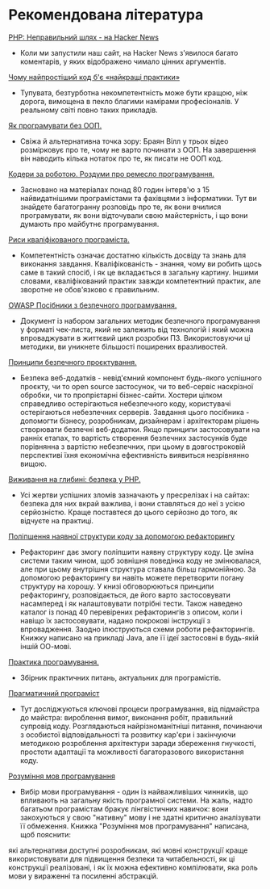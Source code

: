 # Рекомендована література #

[PHP: Неправильний шлях - на Hacker News](https://news.ycombinator.com/item?id=12318615)

* Коли ми запустили наш сайт, на Hacker News з'явилося багато коментарів, у яких відображено чимало цінних аргументів.

[Чому найпростіший код б'є «найкращі практики»](https://news.ycombinator.com/item?id=12377385)

* Тупувата, безтурботна некомпетентність може бути кращою, ніж дорога, вимощена в пекло благими намірами професіоналів. У реальному світі повно таких прикладів.

[Як програмувати без ООП.](https://medium.com/@brianwill/how-to-program-without-oop-74a46e0e47a3#.squpnjz4n)

* Свіжа й альтернативна точка зору: Браян Вілл у трьох відео розмірковує про те, чому не варто починати з ООП. На завершення він наводить кілька нотаток про те, як писати не ООП код.

[Кодери за роботою. Роздуми про ремесло програмування.](http://codersatwork.com/)

*  Засновано на матеріалах понад 80 годин інтерв'ю з 15 найвидатнішими програмістами та фахівцями з інформатики. Тут ви знайдете багатогранну розповідь про те, як вони вчилися програмувати, як вони відточували свою майстерність, і що вони думають про майбутнє програмування.

[Риси кваліфікованого програміста.](https://www.oreilly.com/ideas/the-traits-of-a-proficient-programmer)

* Компетентність означає достатню кількість досвіду та знань для виконання завдання. Кваліфікованість - знання, чому ви робить щось саме в такий спосіб, і як це вкладається в загальну картину. Іншими словами, кваліфікований практик завжди компетентний практик, але зворотне не обов'язково є правильним.

[OWASP Посібники з безпечного програмування.](https://www.owasp.org/images/0/08/OWASP_SCP_Quick_Reference_Guide_v2.pdf)

* Документ із набором загальних методик безпечного програмування у форматі чек-листа, який не залежить від технологій і який можна впроваджувати в життєвий цикл розробки ПЗ. Використовуючи ці методики, ви уникнете більшості поширених вразливостей.

[Принципи безпечного проєктування.](https://www.owasp.org/index.php/Security_by_Design_Principles)

* Безпека веб-додатків - невід'ємний компонент будь-якого успішного проєкту, чи то open source застосунок, чи то веб-сервіс наскрізної обробки, чи то пропрієтарні бізнес-сайти. Хостери цілком справедливо остерігаються небезпечного коду, користувачі остерігаються небезпечних серверів. Завдання цього посібника - допомогти бізнесу, розробникам, дизайнерам і архітекторам рішень створювати безпечні веб-додатки. Якщо принципи застосовувати на ранніх етапах, то вартість створення безпечних застосунків буде порівнянна з вартістю небезпечних, при цьому в довгостроковій перспективі їхня економічна ефективність виявиться незрівнянно вищою.

[Виживання на глибині: безпека у PHP.](http://phpsecurity.readthedocs.io/en/latest/)

* Усі жертви успішних зломів зазначають у пресрелізах і на сайтах: безпека для них вкрай важлива, і вони ставляться до неї з усією серйозністю. Краще поставтеся до цього серйозно до того, як відчуєте на практиці.

[Поліпшення наявної структури коду за допомогою рефакторингу](https://openlibrary.org/books/OL7407595M/Refactoring)

 * Рефакторинг дає змогу поліпшити наявну структуру коду. Це зміна системи таким чином, щоб зовнішня поведінка коду не змінювалася, але при цьому внутрішня структура ставала більш гармонійною. За допомогою рефакторингу ви навіть можете перетворити погану структуру на хорошу. У книзі обговорюються принципи рефакторингу, розповідається, де його варто застосовувати насамперед і як налаштовувати потрібні тести. Також наведено каталог із понад 40 перевірених рефакторингів з описом, коли і навіщо їх застосовувати, надано покрокові інструкції з впровадження. Заодно ілюструються схеми роботи рефакторингів. Книжку написано на прикладі Java, але її ідеї застосовні в будь-якій іншій ОО-мові.

[Практика програмування.](https://openlibrary.org/works/OL15333872W/The_Practice_of_Programming_%28Addison-Wesley_Professional_Computing_Series%29)

 * Збірник практичних питань, актуальних для програмістів.

[Прагматичний програміст](https://openlibrary.org/works/OL5748544W/The_pragmatic_programmer)

 * Тут досліджуються ключові процеси програмування, від підмайстра до майстра: вироблення вимог, виконання робіт, правильний супровід коду. Розглядаються найрізноманітніші питання, починаючи з особистої відповідальності та розвитку кар'єри і закінчуючи методикою розроблення архітектури заради збереження гнучкості, простоти адаптації та можливості багаторазового використання коду.

[Розуміння мов програмування](https://openlibrary.org/works/OL1875800W/Understanding_programming_languages)

 * Вибір мови програмування - один із найважливіших чинників, що впливають на загальну якість програмної системи. На жаль, надто багатьом програмістам бракує лінгвістичних навичок: вони закохуються у свою "нативну" мову і не здатні критично аналізувати її обмеження. Книжка "Розуміння мов програмування" написана, щоб пояснити:

які альтернативи доступні розробникам,
які мовні конструкції краще використовувати для підвищення безпеки та читабельності,
як ці конструкції реалізовані, і як їх можна ефективно компілювати,
яка роль мови у вираженні та посиленні абстракцій.
